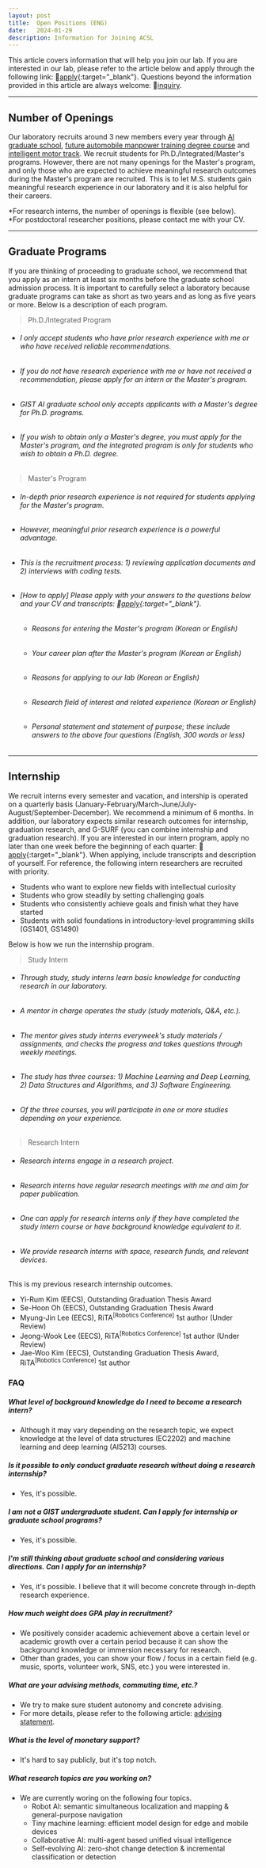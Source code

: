 ```yaml
---
layout: post
title:  Open Positions (ENG)
date:   2024-01-29
description: Information for Joining ACSL
---
```


This article covers information that will help you join our lab. If you are interested in our lab, please refer to the article below and apply through the following link: 📄[apply](https://forms.gle/odUNiwHT1ak7KorV8){:target="\_blank"}. Questions beyond the information provided in this article are always welcome: 🙋[inquiry](mailto:uehwan@gist.ac.kr).

---

## Number of Openings
Our laboratory recruits around 3 new members every year through [AI graduate school](https://ai.gist.ac.kr/ai/), [future automobile manpower training degree course](http://yonseiscd.web4in1.com/) and [intelligent motor track](https://news.samsung.com/kr/%EC%82%BC%EC%84%B1%EC%A0%84%EC%9E%90-gist%EC%99%80-%EC%B1%84%EC%9A%A9%EC%97%B0%EA%B3%84-%EA%B3%BC%EC%A0%95-%ED%98%91%EB%A0%A5-%EC%A7%80%EB%8A%A5%ED%98%95-%EB%AA%A8%ED%84%B0-%EA%B0%9C). We recruit students for Ph.D./Integrated/Master's programs. However, there are not many openings for the Master's program, and only those who are expected to achieve meaningful research outcomes during the Master's program are recruited. This is to let M.S. students gain meaningful research experience in our laboratory and it is also helpful for their careers.

*For research interns, the number of openings is flexible (see below).<br/>
*For postdoctoral researcher positions, please contact me with your CV.<br/>

---

## Graduate Programs
If you are thinking of proceeding to graduate school, we recommend that you apply as an intern at least six months before the graduate school admission process. It is important to carefully select a laboratory because graduate programs can take as short as two years and as long as five years or more. Below is a description of each program.

> Ph.D./Integrated Program
  - ###### I only accept students who have prior research experience with me or who have received reliable recommendations.
  - ###### If you do not have research experience with me or have not received a recommendation, please apply for an intern or the Master's program.
  - ###### GIST AI graduate school only accepts applicants with a Master's degree for Ph.D. programs.
  - ###### If you wish to obtain only a Master's degree, you must apply for the Master's program, and the integrated program is only for students who wish to obtain a Ph.D. degree.


> Master's Program
  - ###### In-depth prior research experience is not required for students applying for the Master's program.
  - ###### However, meaningful prior research experience is a powerful advantage.
  - ###### This is the recruitment process: 1) reviewing application documents and 2) interviews with coding tests.
  - ###### [How to apply] Please apply with your answers to the questions below and your CV and transcripts: 📄[apply](https://forms.gle/odUNiwHT1ak7KorV8){:target="\_blank"}.
    - ###### Reasons for entering the Master's program (Korean or English)
    - ###### Your career plan after the Master's program (Korean or English)
    - ###### Reasons for applying to our lab (Korean or English)
    - ###### Research field of interest and related experience (Korean or English)
    - ###### Personal statement and statement of purpose; these include answers to the above four questions (English, 300 words or less)

---

## Internship
We recruit interns every semester and vacation, and intership is operated on a quarterly basis (January-February/March-June/July-August/September-December). We recommend a minimum of 6 months. In addition, our laboratory expects similar research outcomes for internship, graduation research, and G-SURF (you can combine internship and graduation research). If you are interested in our intern program, apply no later than one week before the beginning of each quarter: 📄[apply](https://forms.gle/odUNiwHT1ak7KorV8){:target="\_blank"}. When applying, include transcripts and description of yourself. For reference, the following intern researchers are recruited with priority.

- Students who want to explore new fields with intellectual curiosity
- Students who grow steadily by setting challenging goals
- Students who consistently achieve goals and finish what they have started
- Students with solid foundations in introductory-level programming skills (GS1401, GS1490)

Below is how we run the internship program.

> Study Intern
  - ###### Through study, study interns learn basic knowledge for conducting research in our laboratory.  
  - ###### A mentor in charge operates the study (study materials, Q&A, etc.).
  - ###### The mentor gives study interns everyweek's study materials / assignments, and checks the progress and takes questions through weekly meetings.
  - ###### The study has three courses: 1) Machine Learning and Deep Learning, 2) Data Structures and Algorithms, and 3) Software Engineering.
  - ###### Of the three courses, you will participate in one or more studies depending on your experience.

  
> Research Intern
  - ###### Research interns engage in a research project.
  - ###### Research interns have regular research meetings with me and aim for paper publication.
  - ###### One can apply for research interns only if they have completed the study intern course or have background knowledge equivalent to it.
  - ###### We provide research interns with space, research funds, and relevant devices.

This is my previous research internship outcomes.
- Yi-Rum Kim (EECS), Outstanding Graduation Thesis Award
- Se-Hoon Oh (EECS), Outstanding Graduation Thesis Award
- Myung-Jin Lee (EECS), RiTA<sup>[Robotics Conference]</sup> 1st author (Under Review)
- Jeong-Wook Lee (EECS), RiTA<sup>[Robotics Conference]</sup> 1st author (Under Review)
- Jae-Woo Kim (EECS), Outstanding Graduation Thesis Award, RiTA<sup>[Robotics Conference]</sup> 1st author

### FAQ
##### What level of background knowledge do I need to become a research intern?
- Although it may vary depending on the research topic, we expect knowledge at the level of data structures (EC2202) and machine learning and deep learning (AI5213) courses.

##### Is it possible to only conduct graduate research without doing a research internship?
- Yes, it's possible.

##### I am not a GIST undergraduate student. Can I apply for internship or graduate school programs?
- Yes, it's possible.

##### I'm still thinking about graduate school and considering various directions. Can I apply for an internship?
- Yes, it's possible. I believe that it will become concrete through in-depth research experience.

##### How much weight does GPA play in recruitment?
- We positively consider academic achievement above a certain level or academic growth over a certain period because it can show the background knowledge or immersion necessary for research.
- Other than grades, you can show your flow / focus in a certain field (e.g. music, sports, volunteer work, SNS, etc.) you were interested in.

##### What are your advising methods, commuting time, etc.?
- We try to make sure student autonomy and concrete advising.
- For more details, please refer to the following article: [advising statement](/blog/2024/advising-eng/).

##### What is the level of monetary support?
- It's hard to say publicly, but it's top notch.

##### What research topics are you working on?
- We are currently woring on the following four topics.
  - Robot AI: semantic simultaneous localization and mapping & general-purpose navigation
  - Tiny machine learning: efficient model design for edge and mobile devices
  - Collaborative AI: multi-agent based unified visual intelligence
  - Self-evolving AI: zero-shot change detection & incremental classification or detection